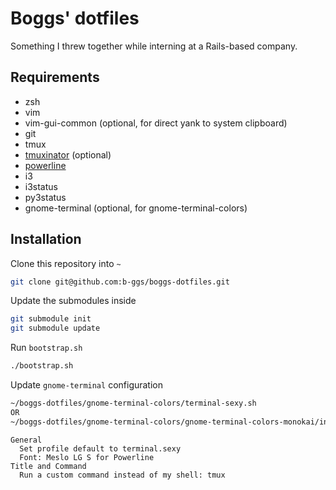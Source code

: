# Boggs' dotfiles

Something I threw together while interning at a Rails-based company.

## Requirements

* zsh
* vim
 * vim-gui-common (optional, for direct yank to system clipboard)
* git
* tmux
 * [tmuxinator](https://github.com/tmuxinator/tmuxinator) (optional)
* [powerline](https://github.com/powerline/powerline)
* i3
 * i3status
 * py3status
* gnome-terminal (optional, for gnome-terminal-colors)

## Installation

Clone this repository into `~`
```bash
git clone git@github.com:b-ggs/boggs-dotfiles.git
```

Update the submodules inside
```bash
git submodule init
git submodule update
```

Run `bootstrap.sh`
```bash
./bootstrap.sh
```

Update `gnome-terminal` configuration
```bash
~/boggs-dotfiles/gnome-terminal-colors/terminal-sexy.sh
OR
~/boggs-dotfiles/gnome-terminal-colors/gnome-terminal-colors-monokai/install.sh
```
    General
      Set profile default to terminal.sexy
      Font: Meslo LG S for Powerline
    Title and Command
      Run a custom command instead of my shell: tmux
